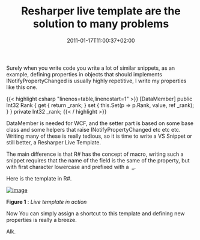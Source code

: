 ﻿---
title: "Resharper live template are the solution to many problems"
description: ""
date: 2011-01-17T11:00:37+02:00
draft: false
tags: [Resharper]
categories: [Programming]
---
Surely when you write code you write a lot of similar snippets, as an example, defining properties in objects that should implements INotifyPropertyChanged is usually highly repetitive, I write my properties like this one.

{{< highlight csharp "linenos=table,linenostart=1" >}}
[DataMember]
public Int32 Rank
{
get { return _rank; }
set { this.Set(p => p.Rank, value, ref _rank); }
}
private Int32 _rank;
{{< / highlight >}}

DataMember is needed for WCF, and the setter part is based on some base class and some helpers that raise INotifyPropertyChanged etc etc etc. Writing many of these is really tedious, so it is time to write a VS Snippet or still better, a Resharper Live Template.

The main difference is that R# has the concept of macro, writing such a snippet requires that the name of the field is the same of the property, but with first character lowercase and prefixed with a  \_.

Here is the template in R#.

[![image](http://www.codewrecks.com/blog/wp-content/uploads/2011/01/image_thumb7.png "image")](http://www.codewrecks.com/blog/wp-content/uploads/2011/01/image7.png)

 **Figure 1** : *Live template in action*

Now You can simply assign a shortcut to this template and defining new properties is really a breeze.

Alk.
